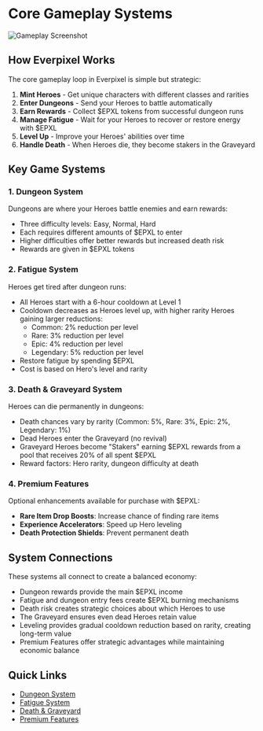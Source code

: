 # Core Gameplay Systems

![Gameplay Screenshot](https://placeholder.com/wp-content/uploads/2018/10/placeholder.png)

## How Everpixel Works

The core gameplay loop in Everpixel is simple but strategic:

1. **Mint Heroes** - Get unique characters with different classes and rarities
2. **Enter Dungeons** - Send your Heroes to battle automatically
3. **Earn Rewards** - Collect $EPXL tokens from successful dungeon runs
4. **Manage Fatigue** - Wait for your Heroes to recover or restore energy with $EPXL
5. **Level Up** - Improve your Heroes' abilities over time
6. **Handle Death** - When Heroes die, they become stakers in the Graveyard

## Key Game Systems

### 1. Dungeon System

Dungeons are where your Heroes battle enemies and earn rewards:
- Three difficulty levels: Easy, Normal, Hard
- Each requires different amounts of $EPXL to enter
- Higher difficulties offer better rewards but increased death risk
- Rewards are given in $EPXL tokens

### 2. Fatigue System

Heroes get tired after dungeon runs:
- All Heroes start with a 6-hour cooldown at Level 1
- Cooldown decreases as Heroes level up, with higher rarity Heroes gaining larger reductions:
    - Common: 2% reduction per level
    - Rare: 3% reduction per level
    - Epic: 4% reduction per level
    - Legendary: 5% reduction per level
- Restore fatigue by spending $EPXL
- Cost is based on Hero's level and rarity

### 3. Death & Graveyard System

Heroes can die permanently in dungeons:
- Death chances vary by rarity (Common: 5%, Rare: 3%, Epic: 2%, Legendary: 1%)
- Dead Heroes enter the Graveyard (no revival)
- Graveyard Heroes become "Stakers" earning $EPXL rewards from a pool that receives 20% of all spent $EPXL
- Reward factors: Hero rarity, dungeon difficulty at death

### 4. Premium Features

Optional enhancements available for purchase with $EPXL:
- **Rare Item Drop Boosts**: Increase chance of finding rare items
- **Experience Accelerators**: Speed up Hero leveling
- **Death Protection Shields**: Prevent permanent death

## System Connections

These systems all connect to create a balanced economy:
- Dungeon rewards provide the main $EPXL income
- Fatigue and dungeon entry fees create $EPXL burning mechanisms
- Death risk creates strategic choices about which Heroes to use
- The Graveyard ensures even dead Heroes retain value
- Leveling provides gradual cooldown reduction based on rarity, creating long-term value
- Premium Features offer strategic advantages while maintaining economic balance

## Quick Links
- [Dungeon System](dungeons.md)
- [Fatigue System](fatigue.md)
- [Death & Graveyard](death.md)
- [Premium Features](premium-features.md)